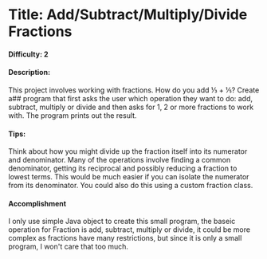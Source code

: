 # Title: Add/Subtract/Multiply/Divide Fractions

#### Difficulty: 2

#### Description: 
This project involves working with fractions. How do you add ⅓ + ⅕? Create a##
program that first asks the user which operation they want to do: add, subtract, multiply or divide
and then asks for 1, 2 or more fractions to work with. The program prints out the result.

#### Tips: 
Think about how you might divide up the fraction itself into its numerator and denominator.
Many of the operations involve finding a common denominator, getting its reciprocal and
possibly reducing a fraction to lowest terms. This would be much easier if you can isolate the
numerator from its denominator. You could also do this using a custom fraction class.

#### Accomplishment
I only use simple Java object to create this small program, the baseic operation for Fraction is
add, subtract, multiply or divide, it could be more complex as fractions have many restrictions, but
since it is only a small program, I won't care that too much.

